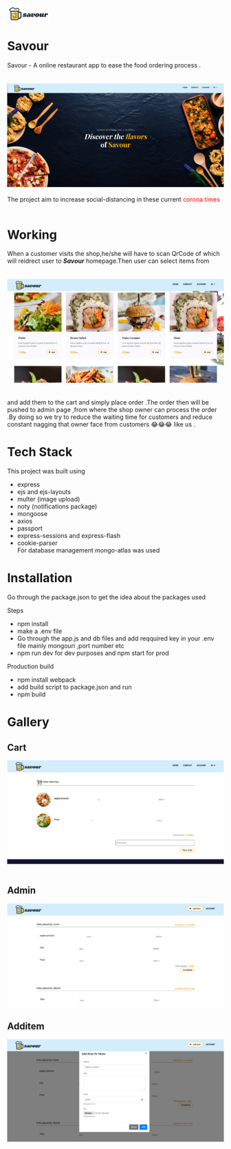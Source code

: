  <img src="proj/public/images/logo/savour.png" width="100"><br/>
# Savour
Savour - A online restaurant app to ease the food ordering process .<br>
<br>
<br>
<img src="proj/public/screenshots/homepage.jpg"><br><br>
The project aim to increase social-distancing in these current  <span style="color:red;">corona times </span>
<br><br>






# Working 
When a customer visits the shop,he/she will have to scan QrCode of which will reidrect user to <em><b>Savour</b></em> homepage.Then user can select items from <br><br><br>
<img src="proj/public/screenshots/menu.jpg"><br><br><br>
and add them to the cart and simply place order .The order then will be pushed to admin page ,from where the shop owner can process the order .By doing so we try to reduce the waiting  time for customers and reduce constant nagging that owner face from customers 😂😂😂 like us .



# Tech Stack 
This project was built using 
- express 
- ejs and ejs-layouts 
- multer (image upload)
- noty (notifications package)
- mongoose 
- axios 
- passport
- express-sessions and express-flash
- cookie-parser<br>
For database management mongo-atlas was used
   


# Installation 
Go through the package.json to get the idea about the packages used 

Steps 
- npm install
- make a .env file 
- Go through the app.js and db files and add reqquired key in your .env file mainly mongouri ,port number etc
- npm run dev for dev purposes and npm start for prod

Production build 
- npm install webpack 
- add build script to package.json and run 
- npm build




# Gallery 

## Cart
<img src="proj/public/screenshots/cart.png"><br><br>

## Admin
<img src="proj/public/screenshots/admin.png">

## Additem
<img src="proj/public/screenshots/additem.png">


